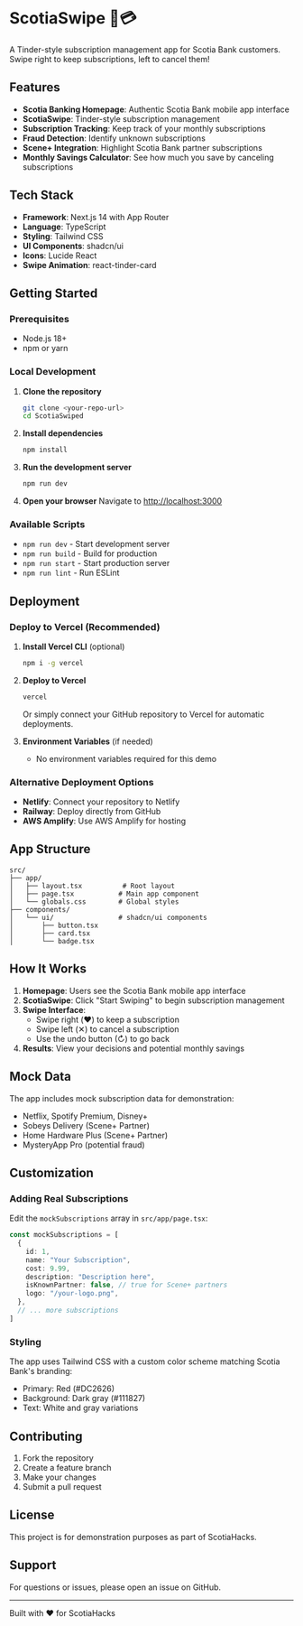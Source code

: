 # ScotiaSwipe 🏦💳

A Tinder-style subscription management app for Scotia Bank customers. Swipe right to keep subscriptions, left to cancel them!

## Features

- **Scotia Banking Homepage**: Authentic Scotia Bank mobile app interface
- **ScotiaSwipe**: Tinder-style subscription management
- **Subscription Tracking**: Keep track of your monthly subscriptions
- **Fraud Detection**: Identify unknown subscriptions
- **Scene+ Integration**: Highlight Scotia Bank partner subscriptions
- **Monthly Savings Calculator**: See how much you save by canceling subscriptions

## Tech Stack

- **Framework**: Next.js 14 with App Router
- **Language**: TypeScript
- **Styling**: Tailwind CSS
- **UI Components**: shadcn/ui
- **Icons**: Lucide React
- **Swipe Animation**: react-tinder-card

## Getting Started

### Prerequisites

- Node.js 18+ 
- npm or yarn

### Local Development

1. **Clone the repository**
   ```bash
   git clone <your-repo-url>
   cd ScotiaSwiped
   ```

2. **Install dependencies**
   ```bash
   npm install
   ```

3. **Run the development server**
   ```bash
   npm run dev
   ```

4. **Open your browser**
   Navigate to [http://localhost:3000](http://localhost:3000)

### Available Scripts

- `npm run dev` - Start development server
- `npm run build` - Build for production
- `npm run start` - Start production server
- `npm run lint` - Run ESLint

## Deployment

### Deploy to Vercel (Recommended)

1. **Install Vercel CLI** (optional)
   ```bash
   npm i -g vercel
   ```

2. **Deploy to Vercel**
   ```bash
   vercel
   ```

   Or simply connect your GitHub repository to Vercel for automatic deployments.

3. **Environment Variables** (if needed)
   - No environment variables required for this demo

### Alternative Deployment Options

- **Netlify**: Connect your repository to Netlify
- **Railway**: Deploy directly from GitHub
- **AWS Amplify**: Use AWS Amplify for hosting

## App Structure

```
src/
├── app/
│   ├── layout.tsx          # Root layout
│   ├── page.tsx           # Main app component
│   └── globals.css        # Global styles
├── components/
│   └── ui/                # shadcn/ui components
│       ├── button.tsx
│       ├── card.tsx
│       └── badge.tsx
```

## How It Works

1. **Homepage**: Users see the Scotia Bank mobile app interface
2. **ScotiaSwipe**: Click "Start Swiping" to begin subscription management
3. **Swipe Interface**: 
   - Swipe right (❤️) to keep a subscription
   - Swipe left (✕) to cancel a subscription
   - Use the undo button (↻) to go back
4. **Results**: View your decisions and potential monthly savings

## Mock Data

The app includes mock subscription data for demonstration:
- Netflix, Spotify Premium, Disney+
- Sobeys Delivery (Scene+ Partner)
- Home Hardware Plus (Scene+ Partner)
- MysteryApp Pro (potential fraud)

## Customization

### Adding Real Subscriptions

Edit the `mockSubscriptions` array in `src/app/page.tsx`:

```typescript
const mockSubscriptions = [
  {
    id: 1,
    name: "Your Subscription",
    cost: 9.99,
    description: "Description here",
    isKnownPartner: false, // true for Scene+ partners
    logo: "/your-logo.png",
  },
  // ... more subscriptions
]
```

### Styling

The app uses Tailwind CSS with a custom color scheme matching Scotia Bank's branding:
- Primary: Red (#DC2626)
- Background: Dark gray (#111827)
- Text: White and gray variations

## Contributing

1. Fork the repository
2. Create a feature branch
3. Make your changes
4. Submit a pull request

## License

This project is for demonstration purposes as part of ScotiaHacks.

## Support

For questions or issues, please open an issue on GitHub.

---

Built with ❤️ for ScotiaHacks

